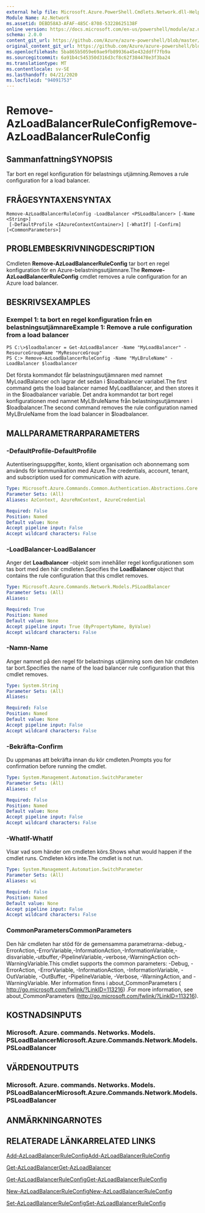 ```yaml
---
external help file: Microsoft.Azure.PowerShell.Cmdlets.Network.dll-Help.xml
Module Name: Az.Network
ms.assetid: DEBD58A3-AFAF-485C-8708-53228625138F
online version: https://docs.microsoft.com/en-us/powershell/module/az.network/remove-azloadbalancerruleconfig
schema: 2.0.0
content_git_url: https://github.com/Azure/azure-powershell/blob/master/src/Network/Network/help/Remove-AzLoadBalancerRuleConfig.md
original_content_git_url: https://github.com/Azure/azure-powershell/blob/master/src/Network/Network/help/Remove-AzLoadBalancerRuleConfig.md
ms.openlocfilehash: 5ba865b5059e69ae9fb89936a45e432ddff7fb9a
ms.sourcegitcommit: 6a91b4c545350d316d3cf8c62f384478e3f3ba24
ms.translationtype: MT
ms.contentlocale: sv-SE
ms.lasthandoff: 04/21/2020
ms.locfileid: "94091753"
---
```

# <span data-ttu-id="893c5-101">Remove-AzLoadBalancerRuleConfig</span><span class="sxs-lookup"><span data-stu-id="893c5-101">Remove-AzLoadBalancerRuleConfig</span></span>

## <span data-ttu-id="893c5-102">Sammanfattning</span><span class="sxs-lookup"><span data-stu-id="893c5-102">SYNOPSIS</span></span>
<span data-ttu-id="893c5-103">Tar bort en regel konfiguration för belastnings utjämning.</span><span class="sxs-lookup"><span data-stu-id="893c5-103">Removes a rule configuration for a load balancer.</span></span>

## <span data-ttu-id="893c5-104">FRÅGESYNTAXEN</span><span class="sxs-lookup"><span data-stu-id="893c5-104">SYNTAX</span></span>

```
Remove-AzLoadBalancerRuleConfig -LoadBalancer <PSLoadBalancer> [-Name <String>]
 [-DefaultProfile <IAzureContextContainer>] [-WhatIf] [-Confirm] [<CommonParameters>]
```

## <span data-ttu-id="893c5-105">PROBLEMBESKRIVNING</span><span class="sxs-lookup"><span data-stu-id="893c5-105">DESCRIPTION</span></span>
<span data-ttu-id="893c5-106">Cmdleten **Remove-AzLoadBalancerRuleConfig** tar bort en regel konfiguration för en Azure-belastningsutjämnare.</span><span class="sxs-lookup"><span data-stu-id="893c5-106">The **Remove-AzLoadBalancerRuleConfig** cmdlet removes a rule configuration for an Azure load balancer.</span></span>

## <span data-ttu-id="893c5-107">BESKRIVS</span><span class="sxs-lookup"><span data-stu-id="893c5-107">EXAMPLES</span></span>

### <span data-ttu-id="893c5-108">Exempel 1: ta bort en regel konfiguration från en belastningsutjämnare</span><span class="sxs-lookup"><span data-stu-id="893c5-108">Example 1: Remove a rule configuration from a load balancer</span></span>
```
PS C:\>$loadbalancer = Get-AzLoadBalancer -Name "MyLoadBalancer" -ResourceGroupName "MyResourceGroup"
PS C:> Remove-AzLoadBalancerRuleConfig -Name "MyLBruleName" -LoadBalancer $loadbalancer
```

<span data-ttu-id="893c5-109">Det första kommandot får belastningsutjämnaren med namnet MyLoadBalancer och lagrar det sedan i $loadbalancer variabel.</span><span class="sxs-lookup"><span data-stu-id="893c5-109">The first command gets the load balancer named MyLoadBalancer, and then stores it in the $loadbalancer variable.</span></span>
<span data-ttu-id="893c5-110">Det andra kommandot tar bort regel konfigurationen med namnet MyLBruleName från belastningsutjämnaren i $loadbalancer.</span><span class="sxs-lookup"><span data-stu-id="893c5-110">The second command removes the rule configuration named MyLBruleName from the load balancer in $loadbalancer.</span></span>

## <span data-ttu-id="893c5-111">MALLPARAMETRAR</span><span class="sxs-lookup"><span data-stu-id="893c5-111">PARAMETERS</span></span>

### <span data-ttu-id="893c5-112">-DefaultProfile</span><span class="sxs-lookup"><span data-stu-id="893c5-112">-DefaultProfile</span></span>
<span data-ttu-id="893c5-113">Autentiseringsuppgifter, konto, klient organisation och abonnemang som används för kommunikation med Azure.</span><span class="sxs-lookup"><span data-stu-id="893c5-113">The credentials, account, tenant, and subscription used for communication with azure.</span></span>

```yaml
Type: Microsoft.Azure.Commands.Common.Authentication.Abstractions.Core.IAzureContextContainer
Parameter Sets: (All)
Aliases: AzContext, AzureRmContext, AzureCredential

Required: False
Position: Named
Default value: None
Accept pipeline input: False
Accept wildcard characters: False
```

### <span data-ttu-id="893c5-114">-LoadBalancer</span><span class="sxs-lookup"><span data-stu-id="893c5-114">-LoadBalancer</span></span>
<span data-ttu-id="893c5-115">Anger det **Loadbalancer** -objekt som innehåller regel konfigurationen som tas bort med den här cmdleten.</span><span class="sxs-lookup"><span data-stu-id="893c5-115">Specifies the **LoadBalancer** object that contains the rule configuration that this cmdlet removes.</span></span>

```yaml
Type: Microsoft.Azure.Commands.Network.Models.PSLoadBalancer
Parameter Sets: (All)
Aliases:

Required: True
Position: Named
Default value: None
Accept pipeline input: True (ByPropertyName, ByValue)
Accept wildcard characters: False
```

### <span data-ttu-id="893c5-116">-Namn</span><span class="sxs-lookup"><span data-stu-id="893c5-116">-Name</span></span>
<span data-ttu-id="893c5-117">Anger namnet på den regel för belastnings utjämning som den här cmdleten tar bort.</span><span class="sxs-lookup"><span data-stu-id="893c5-117">Specifies the name of the load balancer rule configuration that this cmdlet removes.</span></span>

```yaml
Type: System.String
Parameter Sets: (All)
Aliases:

Required: False
Position: Named
Default value: None
Accept pipeline input: False
Accept wildcard characters: False
```

### <span data-ttu-id="893c5-118">-Bekräfta</span><span class="sxs-lookup"><span data-stu-id="893c5-118">-Confirm</span></span>
<span data-ttu-id="893c5-119">Du uppmanas att bekräfta innan du kör cmdleten.</span><span class="sxs-lookup"><span data-stu-id="893c5-119">Prompts you for confirmation before running the cmdlet.</span></span>

```yaml
Type: System.Management.Automation.SwitchParameter
Parameter Sets: (All)
Aliases: cf

Required: False
Position: Named
Default value: None
Accept pipeline input: False
Accept wildcard characters: False
```

### <span data-ttu-id="893c5-120">-WhatIf</span><span class="sxs-lookup"><span data-stu-id="893c5-120">-WhatIf</span></span>
<span data-ttu-id="893c5-121">Visar vad som händer om cmdleten körs.</span><span class="sxs-lookup"><span data-stu-id="893c5-121">Shows what would happen if the cmdlet runs.</span></span> <span data-ttu-id="893c5-122">Cmdleten körs inte.</span><span class="sxs-lookup"><span data-stu-id="893c5-122">The cmdlet is not run.</span></span>

```yaml
Type: System.Management.Automation.SwitchParameter
Parameter Sets: (All)
Aliases: wi

Required: False
Position: Named
Default value: None
Accept pipeline input: False
Accept wildcard characters: False
```

### <span data-ttu-id="893c5-123">CommonParameters</span><span class="sxs-lookup"><span data-stu-id="893c5-123">CommonParameters</span></span>
<span data-ttu-id="893c5-124">Den här cmdleten har stöd för de gemensamma parametrarna:-debug,-ErrorAction,-ErrorVariable,-InformationAction,-InformationVariable,-disvariable,-utbuffer,-PipelineVariable,-verbose,-WarningAction och-WarningVariable.</span><span class="sxs-lookup"><span data-stu-id="893c5-124">This cmdlet supports the common parameters: -Debug, -ErrorAction, -ErrorVariable, -InformationAction, -InformationVariable, -OutVariable, -OutBuffer, -PipelineVariable, -Verbose, -WarningAction, and -WarningVariable.</span></span> <span data-ttu-id="893c5-125">Mer information finns i about_CommonParameters ( http://go.microsoft.com/fwlink/?LinkID=113216) .</span><span class="sxs-lookup"><span data-stu-id="893c5-125">For more information, see about_CommonParameters (http://go.microsoft.com/fwlink/?LinkID=113216).</span></span>

## <span data-ttu-id="893c5-126">KOSTNADS</span><span class="sxs-lookup"><span data-stu-id="893c5-126">INPUTS</span></span>

### <span data-ttu-id="893c5-127">Microsoft. Azure. commands. Networks. Models. PSLoadBalancer</span><span class="sxs-lookup"><span data-stu-id="893c5-127">Microsoft.Azure.Commands.Network.Models.PSLoadBalancer</span></span>

## <span data-ttu-id="893c5-128">VÄRDEN</span><span class="sxs-lookup"><span data-stu-id="893c5-128">OUTPUTS</span></span>

### <span data-ttu-id="893c5-129">Microsoft. Azure. commands. Networks. Models. PSLoadBalancer</span><span class="sxs-lookup"><span data-stu-id="893c5-129">Microsoft.Azure.Commands.Network.Models.PSLoadBalancer</span></span>

## <span data-ttu-id="893c5-130">ANMÄRKNINGAR</span><span class="sxs-lookup"><span data-stu-id="893c5-130">NOTES</span></span>

## <span data-ttu-id="893c5-131">RELATERADE LÄNKAR</span><span class="sxs-lookup"><span data-stu-id="893c5-131">RELATED LINKS</span></span>

[<span data-ttu-id="893c5-132">Add-AzLoadBalancerRuleConfig</span><span class="sxs-lookup"><span data-stu-id="893c5-132">Add-AzLoadBalancerRuleConfig</span></span>](./Add-AzLoadBalancerRuleConfig.md)

[<span data-ttu-id="893c5-133">Get-AzLoadBalancer</span><span class="sxs-lookup"><span data-stu-id="893c5-133">Get-AzLoadBalancer</span></span>](./Get-AzLoadBalancer.md)

[<span data-ttu-id="893c5-134">Get-AzLoadBalancerRuleConfig</span><span class="sxs-lookup"><span data-stu-id="893c5-134">Get-AzLoadBalancerRuleConfig</span></span>](./Get-AzLoadBalancerRuleConfig.md)

[<span data-ttu-id="893c5-135">New-AzLoadBalancerRuleConfig</span><span class="sxs-lookup"><span data-stu-id="893c5-135">New-AzLoadBalancerRuleConfig</span></span>](./New-AzLoadBalancerRuleConfig.md)

[<span data-ttu-id="893c5-136">Set-AzLoadBalancerRuleConfig</span><span class="sxs-lookup"><span data-stu-id="893c5-136">Set-AzLoadBalancerRuleConfig</span></span>](./Set-AzLoadBalancerRuleConfig.md)


